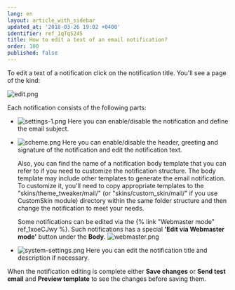 ```yaml
---
lang: en
layout: article_with_sidebar
updated_at: '2018-03-26 19:02 +0400'
identifier: ref_1qTqS245
title: How to edit a text of an email notification?
order: 100
published: false
---
```

To edit a text of a notification click on the notification title. You'll see a page of the kind:

![edit.png]({{site.baseurl}}/attachments/ref_5QLrLCu7/edit.png)

Each notification consists of the following parts:
* ![settings-1.png]({{site.baseurl}}/attachments/ref_5QLrLCu7/settings-1.png)
  Here you can enable/disable the notification and define the email subject. 

* ![scheme.png]({{site.baseurl}}/attachments/ref_5QLrLCu7/scheme.png)
  Here you can enable/disable the header, greeting and signature of the notification and edit the notification text. 
  
  Also, you can find the name of a notification body template that you can refer to if you need to customize the notification structure. The body template may include other templates to generate the email notification. To customize it, you'll need to copy appropriate templates to the "skins/theme_tweaker/mail/" (or "skins/custom_skin/mail/" if you use CustomSkin module) directory within the same folder structure and then change the notification to meet your needs.
  
  Some notifications can be edited via the {% link "Webmaster mode" ref_1xoeCJwy %}. Such notifications has a special **'Edit via Webmaster mode'** button under the **Body**.
  ![webmaster.png]({{site.baseurl}}/attachments/ref_5QLrLCu7/webmaster.png)

* ![system-settings.png]({{site.baseurl}}/attachments/ref_5QLrLCu7/system-settings.png)
  Here you can edit the notification title and description if necessary.
  
When the notification editing is complete either **Save changes** or **Send test email** and **Preview template** to see the changes before saving them. 
